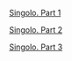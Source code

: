 [Singolo. Part 1](https://Andryteck.github.io/singolo/Singolo1.html)

[Singolo. Part 2](https://Andryteck.github.io/singolo/singolo2.html)

[Singolo. Part 3](https://Andryteck.github.io/singolo/singolo3.html)